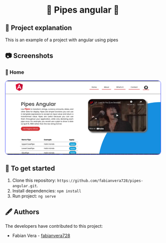 <h1 style="margin-top:10px;" align="center"> 🚀<strong> Pipes angular </strong> 🔭
</h1>

## 🐧 Project explanation

This is an example of a project with angular using pipes

## 📷 Screenshots

### 🦀 Home

<div align="center">
  <img src="./src/assets/img/screenshot.png" width="1000" style="border-radius: 10px; border: solid 1px #333fff"/>
</div>

## 👾 To get started

1. Clone this repository: `https://github.com/fabianvera728/pipes-angular.git`.
2. Install dependencies: `npm install`
3. Run project: `ng serve`

## 🖋️ Authors

The developers have contributed to this project:

- Fabian Vera - <a href="https://github.com/fabianvera728"> fabianvera728 </a>
